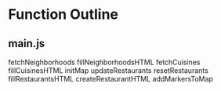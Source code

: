 # Function Outline

## main.js

fetchNeighborhoods
fillNeighborhoodsHTML
fetchCuisines
fillCuisinesHTML
initMap
updateRestaurants
resetRestaurants
fillRestaurantsHTML
createRestaurantHTML
addMarkersToMap

